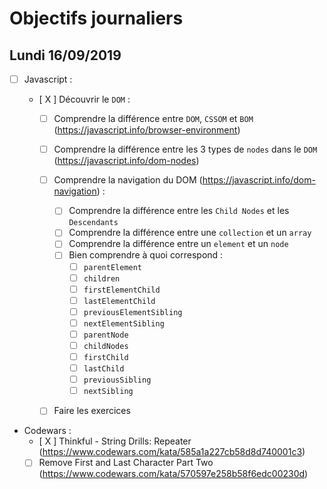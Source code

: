 # Objectifs journaliers

## Lundi 16/09/2019


* [  ] Javascript :
  * [ X ] Découvrir le `DOM` :

    * [  ] Comprendre la différence entre `DOM`, `CSSOM` et `BOM` (https://javascript.info/browser-environment)

    * [  ] Comprendre la différence entre les 3 types de `nodes` dans le `DOM` (https://javascript.info/dom-nodes)

    * [  ] Comprendre la navigation du DOM (https://javascript.info/dom-navigation) :
      * [  ] Comprendre la différence entre les `Child Nodes` et les `Descendants`
      * [  ] Comprendre la différence entre une `collection` et un `array`
      * [  ] Comprendre la différence entre un `element` et un `node`
      * [  ] Bien comprendre à quoi correspond : 
        * [  ] `parentElement`
        * [  ] `children`
        * [  ] `firstElementChild`
        * [  ] `lastElementChild`
        * [  ] `previousElementSibling`
        * [  ] `nextElementSibling`
        * [  ] `parentNode`
        * [  ] `childNodes`
        * [  ] `firstChild`
        * [  ] `lastChild`
        * [  ] `previousSibling`
        * [  ] `nextSibling`
    * [  ] Faire les exercices



* Codewars :
  * [ X ] Thinkful - String Drills: Repeater (https://www.codewars.com/kata/585a1a227cb58d8d740001c3)
  * [  ] Remove First and Last Character Part Two (https://www.codewars.com/kata/570597e258b58f6edc00230d)
